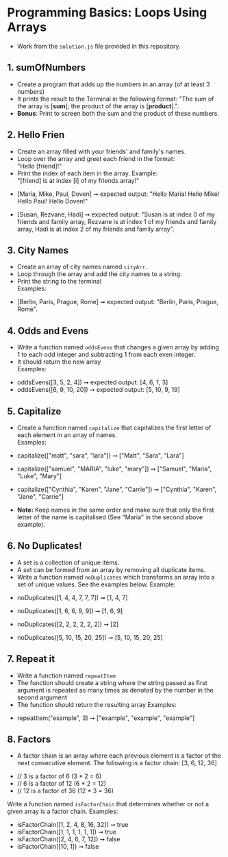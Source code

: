 # Programming Basics: Loops Using Arrays

* Work from the `solution.js` file provided in this repository.

## 1. sumOfNumbers
- Create a program that adds up the numbers in an array (of at least 3 numbers)
- It prints the result to the Terminal in the following format: "The sum of the array is [**sum**]; the product of the array is [**product**].".  
- **Bonus**: Print to screen both the sum and the product of these numbers.

## 2. Hello Frien
- Create an array filled with your friends' and family's names.
- Loop over the array and greet each friend in the format:  
"Hello [friend]!"   
- Print the index of each item in the array. Example:  
"[friend] is at index [i] of my friends array!"  
* [Maria, Mike, Paul, Doven] ➞ expected output: "Hello Maria! Hello Mike! Hello Paul! Hello Doven!" 

* [Susan, Rezvane, Hadi] ➞ expected output: "Susan is at index 0 of my friends and family array, Rezvane is at index 1 of my friends and family array, Hadi is at index 2 of my friends and family array". 

## 3. City Names
- Create an array of city names named `cityArr`.
- Loop through the array and add the city names to a string. 
- Print the string to the terminal  
Examples:

* [Berlin, Paris, Prague, Rome] ➞ expected output: "Berlin, Paris, Prague, Rome".

## 4. Odds and Evens
- Write a function named `oddsEvens` that changes a given array by adding 1 to each odd integer and subtracting 1 from each even integer. 
- It should return the new array  
Examples:
* oddsEvens([3, 5, 2, 4]) ➞ expected output: [4, 6, 1, 3]
* oddsEvens([6, 9, 10, 20]) ➞ expected output: [5, 10, 9, 19]

## 5. Capitalize
- Create a function named `capitalize` that capitalizes the first letter of each element in an array of names.  
Examples:
* capitalize(["matt", "sara", "lara"]) ➞ ["Matt", "Sara", "Lara"]
* capitalize(["samuel", "MARIA", "luke", "mary"]) ➞ ["Samuel", "Maria", "Luke", "Mary"]
* capitalize(["Cynthia", "Karen", "Jane", "Carrie"]) ➞ ["Cynthia", "Karen", "Jane", "Carrie"]

* **Note:** Keep names in the same order and make sure that only the first letter of the name is capitalised (See "Maria" in the second above example). 
	
## 6. No Duplicates!
- A set is a collection of unique items.
- A set can be formed from an array by removing all duplicate items.
- Write a function named `noDuplicates` which transforms an array into a set of unique values. See the examples below. Example:
* noDuplicates([1, 4, 4, 7, 7, 7]) ➞ [1, 4, 7]

* noDuplicates([1, 6, 6, 9, 9]) ➞ [1, 6, 9]
* noDuplicates([2, 2, 2, 2, 2, 2]) ➞ [2]
* noDuplicates([5, 10, 15, 20, 25]) ➞ [5, 10, 15, 20, 25]

## 7. Repeat it 
- Write a function named `repeatItem`
- The function should create a string where the string passed as first argument is repeated as many times as denoted by the number in the second argument
- The function should return the resulting array
 Examples:

* repeatItem("example", 3) ➞ ["example", "example", "example"]

## 8. Factors
- A factor chain is an array where each previous element is a factor of the next consecutive element. The following is a factor chain:
[3, 6, 12, 36]

* // 3 is a factor of 6 (3 * 2 = 6)
* // 6 is a factor of 12 (6 * 2 = 12)
* // 12 is a factor of 36 (12 * 3 = 36)

Write a function named `isFactorChain` that determines whether or not a given array is a factor chain. Examples:
* isFactorChain([1, 2, 4, 8, 16, 32]) ➞ true
* isFactorChain([1, 1, 1, 1, 1, 1]) ➞ true
* isFactorChain([2, 4, 6, 7, 12]) ➞ false
* isFactorChain([10, 1]) ➞ false